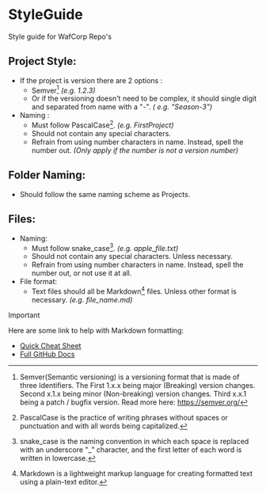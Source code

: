 # StyleGuide

Style guide for WafCorp Repo's

## Project Style:

- If the project is version there are 2 options :
    - Semver[^1] *(e.g. 1.2.3)*
    - Or if the versioning doesn't need to be complex, it should single digit and separated from name with a "-". *(
      e.g. "Season-3")*
- Naming :
    - Must follow PascalCase[^2]. *(e.g. FirstProject)*
    - Should not contain any special characters.
    - Refrain from using number characters in name. Instead, spell the number out. *(Only apply if the number is not a
      version number)*

## Folder Naming:

- Should follow the same naming scheme as Projects.

## Files:

- Naming:
    - Must follow snake_case[^3]. *(e.g. apple_file.txt)*
    - Should not contain any special characters. Unless necessary.
    - Refrain from using number characters in name. Instead, spell the number out, or not use it at all.
- File format:
    - Text files should all be Markdown[^4] files. Unless other format is necessary. *(e.g. file_name.md)*

> [!IMPORTANT]
> Here are some link to help with Markdown formatting:
> - [Quick Cheat Sheet](https://github.com/im-luka/markdown-cheatsheet/blob/main/README.md)
> - [Full GitHub Docs](https://docs.github.com/en/get-started/writing-on-github/getting-started-with-writing-and-formatting-on-github/basic-writing-and-formatting-syntax)



[^1]: Semver(Semantic versioning) is a versioning format that is made of three Identifiers.
The First 1.x.x being major (Breaking) version changes.
Second x.1.x being minor (Non-breaking) version changes.
Third x.x.1 being a patch / bugfix version. Read more here: https://semver.org/
[^2]: PascalCase is the practice of writing phrases without spaces or punctuation and with all words being capitalized.
[^3]: snake_case is the naming convention in which each space is replaced with an underscore "_" character, and the
first letter of each word is written in lowercase.
[^4]: Markdown is a lightweight markup language for creating formatted text using a plain-text editor.
